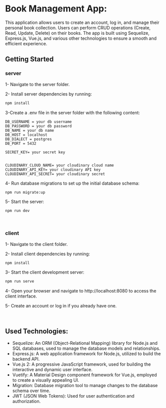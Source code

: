 # Book Management App:

This application allows users to create an account, log in, and manage their personal book collection. Users can perform CRUD operations (Create, Read, Update, Delete) on their books. The app is built using Sequelize, Express.js, Vue.js, and various other technologies to ensure a smooth and efficient experience.

## Getting Started

### server

1- Navigate to the server folder.

2- Install server dependencies by running:

```bash
npm install
```

3-Create a .env file in the server folder with the following content:

```plaintext
DB_USERNAME = your db username
DB_PASSWORD = your db password
DB_NAME = your db name
DB_HOST = localhost
DB_DIALECT = postgres
DB_PORT = 5432

SECRET_KEY= your secret key


CLOUDINARY_CLOUD_NAME= your cloudinary cloud name
CLOUDINARY_API_KEY= your cloudinary API key
CLOUDINARY_API_SECRET= your cloudinary secret
```

4- Run database migrations to set up the initial database schema:

```bash
npm run migrate:up
```

5- Start the server:

```bash
npm run dev
```

<br />

### client

1- Navigate to the client folder.

2- Install client dependencies by running:

```bash
npm install
```

3- Start the client development server:

```bash
npm run serve
```

4- Open your browser and navigate to http://localhost:8080 to access the client interface.

5- Create an account or log in if you already have one.

<br/>

## Used Technologies:

- Sequelize: An ORM (Object-Relational Mapping) library for Node.js and SQL databases, used to manage the database models and relationships.
- Express.js: A web application framework for Node.js, utilized to build the backend API.
- Vue.js 2: A progressive JavaScript framework, used for building the interactive and dynamic user interface.
- Vuetify: A Material Design component framework for Vue.js, employed to create a visually appealing UI.
- Migration: Database migration tool to manage changes to the database schema over time.
- JWT (JSON Web Tokens): Used for user authentication and authorization.
